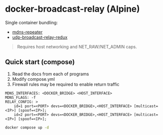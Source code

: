# docker-broadcast-relay (Alpine)

Single container bundling:
- [mdns-repeater](https://github.com/geekman/mdns-repeater)
- [udp-broadcast-relay-redux](https://github.com/udp-redux/udp-broadcast-relay-redux)

> Requires host networking and NET_RAW/NET_ADMIN caps.

## Quick start (compose)

1. Read the docs from each of programs
2. Modify compose.yml
3. Firewall rules may be required to enable return traffic

```
MDNS_INTERFACES: <DOCKER_BRIDGE> <HOST_INTERFACE>
MDNS_FLAGS: -f
RELAY_CONFIG: > 
    id=1 port=<PORT> devs=<DOCKER_BRIDGE>,<HOST_INTERFACE> [multicast=<IP>] [spoof=<IP>];
    id=2 port=<PORT> devs=<DOCKER_BRIDGE>,<HOST_INTERFACE> [multicast=<IP>] [spoof=<IP>];

```

```bash
docker compose up -d
```
